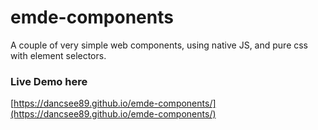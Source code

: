 # emde-components
A couple of very simple web components, using native JS, and pure css with element selectors.
### Live Demo here
[https://dancsee89.github.io/emde-components/](https://dancsee89.github.io/emde-components/)